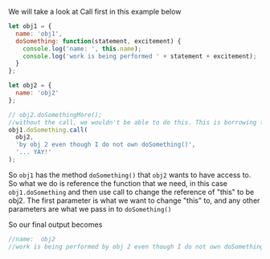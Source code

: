 We will take a look at Call first in this example below

```js
let obj1 = {
  name: 'obj1',
  doSomething: function(statement, excitement) {
    console.log('name: ', this.name);
    console.log('work is being performed ' + statement + excitement);
  }
};

let obj2 = {
  name: 'obj2'
};

// obj2.doSomethingMore();
//without the call, we wouldn't be able to do this. This is borrowing the doSomething function from the first object and CALLING it (hence call) but setting the new "this" to refer to obj 1
obj1.doSomething.call(
  obj2,
  'by obj 2 even though I do not own doSomething()',
  '... YAY!'
);
```

So `obj1` has the method `doSomething()` that `obj2` wants to have access to. So what we do is reference the function that we need, in this case `obj1.doSomething` and then use call to change the reference of "this" to be obj2. The first parameter is what we want to change "this" to, and any other parameters are what we pass in to `doSomething()`

So our final output becomes

```js
//name:  obj2
//work is being performed by obj 2 even though I do not own doSomething()... YAY!
```

